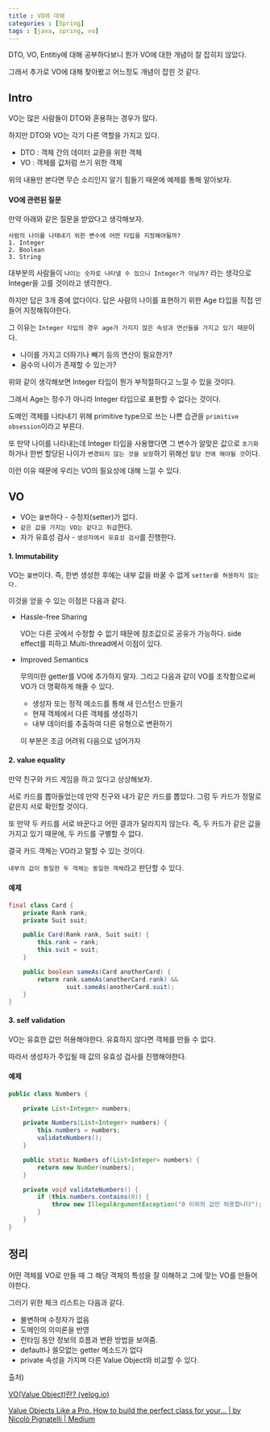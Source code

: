 ```yaml
---
title : VO에 대해
categories : [Spring]
tags : [java, spring, vo]
---
```




DTO, VO, Entitiy에 대해 공부하다보니 뭔가 VO에 대한 개념이 잘 잡히지 않았다.

그래서 추가로 VO에 대해 찾아봤고 어느정도 개념이 잡힌 것 같다.



## Intro

VO는 많은 사람들이 DTO와 혼용하는 경우가 많다.

하지만 DTO와 VO는 각기 다른 역할을 가지고 있다.

- DTO : 객체 간의 데이터 교환을 위한 객체
- VO : 객체를 값처럼 쓰기 위한 객체

위의 내용만 본다면 무슨 소리인지 알기 힘들기 때문에 예제를 통해 알아보자.



#### VO에 관련된 질문

만약 아래와 같은 질문을 받았다고 생각해보자.

```
사람의 나이를 나태내기 위한 변수에 어떤 타입을 지정해야될까?
1. Integer
2. Boolean
3. String
```

대부분의 사람들이 `나이는 숫자로 나타낼 수 있으니 Integer가 아닐까?` 라는 생각으로 Integer을 고를 것이라고 생각한다.

하지만 답은 3개 중에 없다이다. 답은 사람의 나이를 표현하기 위한 Age 타입을 직접 만들어 지정해줘야한다.

그 이유는 `Integer 타입의 경우 age가 가지지 않은 속성과 연산들을 가지고 있기 때문`이다.

- 나이를 가지고 더하기나 빼기 등의 연산이 필요한가?
- 음수의 나이가 존재할 수 있는가?

위와 같이 생각해보면 Integer 타입이 뭔가 부적절하다고 느낄 수 있을 것이다.

그래서 Age는 정수가 아니라 Integer 타입으로 표현할 수 없다는 것이다.

도메인 객체를 나타내기 위해 primitive type으로 쓰는 나쁜 습관을 `primitive obsession`이라고 부른다.



또 만약 나이를 나타내는데 Integer 타입을 사용했다면 그 변수가 알맞은 값으로 `초기화` 하거나 한번 할당된 나이가 `변경되지 않는 것을 보장`하기 위해선 `할당 전에 해야될 것`이다.



이런 이유 때문에 우리는 VO의 필요성에 대해 느낄 수 있다.



## VO

- VO는 `불변`하다 - 수정자(setter)가 없다.
- `같은 값을 가지는 VO는 같다고 취급`한다.
- 자가 유효성 검사 - `생성자에서 유효성 검사`를 진행한다.



#### 1. Immutability

VO는 `불변`이다. 즉, 한번 생성한 후에는 내부 값을 바꿀 수 없게 `setter를 허용하지 않는다.`

이것을 얻을 수 있는 이점은 다음과 같다.

- Hassle-free Sharing

  VO는 다른 곳에서 수정할 수 없기 때문에 참조값으로 공유가 가능하다. side effect를 피하고 Multi-thread에서 이점이 있다.

- Improved Semantics

  무의미한 getter를 VO에 추가하지 말자. 그리고 다음과 같이 VO를 조작함으로써 VO가 더 명확하게 해줄 수 있다.

  - 생성자 또는 정적 메소드를 통해 새 인스턴스 만들기
  - 현재 객체에서 다른 객체를 생성하기
  - 내부 데이터를 추출하여 다른 유형으로 변환하기

  이 부분은 조금 어려워 다음으로 넘어가자



#### 2. value equality

만약 친구와 카드 게임을 하고 있다고 상상해보자.

서로 카드를 뽑아들었는데 만약 친구와 내가 같은 카드를 뽑았다. 그럼 두 카드가 정말로 같은지 서로 확인할 것이다.

또 만약 두 카드를 서로 바꾼다고 어떤 결과가 달라지지 않는다. 즉, 두 카드가 같은 값을 가지고 있기 때문에, 두 카드를 구별할 수 없다.

결국 카드 객체는 VO라고 말할 수 있는 것이다.

`내부의 값이 동일한 두 객체는 동일한 객체`라고 판단할 수 있다.

#### 예제

```java
final class Card {
    private Rank rank;
    private Suit suit;

    public Card(Rank rank, Suit suit) {
        this.rank = rank;
        this.suit = suit;
    }

    public boolean sameAs(Card anotherCard) {
        return rank.sameAs(anotherCard.rank) &&
                suit.sameAs(anotherCard.suit);
    }
}
```



#### 3. self validation

VO는 유효한 값만 허용해야한다. 유효하지 않다면 객체를 만들 수 없다.

따라서 생성자가 주입될 때 값의 유효성 검사를 진행해야한다.

#### 예제

```java
public class Numbers {

    private List<Integer> numbers;

    private Numbers(List<Integer> numbers) {
        this.numbers = numbers;
        validateNumbers();
    }

    public static Numbers of(List<Integer> numbers) {
        return new Number(numbers);
    }

    private void validateNumbers() {
        if (this.numbers.contains(0)) {
            throw new IllegalArgumentException("0 이외의 값만 허용합니다");
        }
    }
}
```





## 정리

어떤 객체를 VO로 만들 때 그 해당 객체의 특성을 잘 이해하고 그에 맞는 VO를 만들어야한다.

그러기 위한 체크 리스트는 다음과 같다.

- 불변하며 수정자가 없음
- 도메인의 의미론을 반영
- 런타임 동안 정보의 흐름과 변환 방법을 보여줌.
- default나 쓸모없는 getter 메소드가 없다
- private 속성을 가지며 다른 Value Object와 비교할 수 있다.



출처)

[ VO(Value Object)란? (velog.io)](https://velog.io/@livenow/Java-VOValue-Object란#11-hassle-free-sharing-번거로움-없는-공유)

[Value Objects Like a Pro. How to build the perfect class for your… | by Nicolò Pignatelli | Medium](https://medium.com/@nicolopigna/value-objects-like-a-pro-f1bfc1548c72)